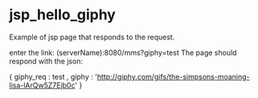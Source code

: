 # jsp_hello_giphy

Example of jsp page that responds to the request.

enter the link: (serverName):8080/mms?giphy=test The page should respond with the json:

{ giphy_req : test , giphy : 'http://giphy.com/gifs/the-simpsons-moaning-lisa-lArQw5Z7Ejb0c' }
